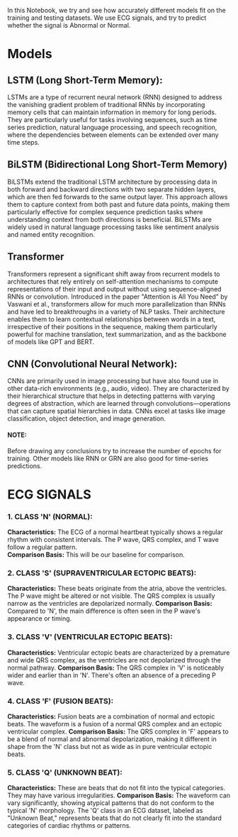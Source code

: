 In this Notebook, we try and see how accurately different models fit on the training and testing datasets.
We use ECG signals, and try to predict whether the signal is Abnormal or Normal.

# Models
## LSTM (Long Short-Term Memory):
LSTMs are a type of recurrent neural network (RNN) designed to address the vanishing gradient problem of traditional RNNs by incorporating memory cells that can maintain information in memory for long periods. They are particularly useful for tasks involving sequences, such as time series prediction, natural language processing, and speech recognition, where the dependencies between elements can be extended over many time steps.

## BiLSTM (Bidirectional Long Short-Term Memory)
BiLSTMs extend the traditional LSTM architecture by processing data in both forward and backward directions with two separate hidden layers, which are then fed forwards to the same output layer. This approach allows them to capture context from both past and future data points, making them particularly effective for complex sequence prediction tasks where understanding context from both directions is beneficial. BiLSTMs are widely used in natural language processing tasks like sentiment analysis and named entity recognition.

## Transformer
Transformers represent a significant shift away from recurrent models to architectures that rely entirely on self-attention mechanisms to compute representations of their input and output without using sequence-aligned RNNs or convolution. Introduced in the paper "Attention is All You Need" by Vaswani et al., transformers allow for much more parallelization than RNNs and have led to breakthroughs in a variety of NLP tasks. Their architecture enables them to learn contextual relationships between words in a text, irrespective of their positions in the sequence, making them particularly powerful for machine translation, text summarization, and as the backbone of models like GPT and BERT.

## CNN (Convolutional Neural Network):
CNNs are primarily used in image processing but have also found use in other data-rich environments (e.g., audio, video). They are characterized by their hierarchical structure that helps in detecting patterns with varying degrees of abstraction, which are learned through convolutions—operations that can capture spatial hierarchies in data. CNNs excel at tasks like image classification, object detection, and image generation.


#### NOTE:
Before drawing any conclusions try to increase the number of epochs for training. Other models like RNN or GRN are also good for time-series predictions.



# ECG SIGNALS 
 
### 1. CLASS 'N' (NORMAL): 
**Characteristics:** The ECG of a normal heartbeat typically shows a regular rhythm with 
consistent intervals. The P wave, QRS complex, and T wave follow a regular pattern.  
**Comparison Basis:** This will be our baseline for comparison.

 
### 2. CLASS 'S' (SUPRAVENTRICULAR ECTOPIC BEATS): 
**Characteristics:** These beats originate from the atria, above the ventricles. The P wave 
might be altered or not visible. The QRS complex is usually narrow as the ventricles are 
depolarized normally. 
**Comparison Basis:** Compared to 'N', the main difference is often seen in the P wave's 
appearance or timing.


 
### 3. CLASS 'V' (VENTRICULAR ECTOPIC BEATS): 
**Characteristics:** Ventricular ectopic beats are characterized by a premature and wide 
QRS complex, as the ventricles are not depolarized through the normal pathway. 
**Comparison Basis:** The QRS complex in 'V' is noticeably wider and earlier than in 'N'. There's 
often an absence of a preceding P wave.

 
### 4. CLASS 'F' (FUSION BEATS): 
**Characteristics:** Fusion beats are a combination of normal and ectopic beats. The 
waveform is a fusion of a normal QRS complex and an ectopic ventricular complex. 
**Comparison Basis:** The QRS complex in 'F' appears to be a blend of normal and abnormal 
depolarization, making it different in shape from the 'N' class but not as wide as in pure 
ventricular ectopic beats. 

### 5. CLASS 'Q' (UNKNOWN BEAT): 
**Characteristics:** These are beats that do not fit into the typical categories. They may 
have various irregularities. 
**Comparison Basis:** The waveform can vary significantly, showing atypical patterns that do not 
conform to the typical 'N' morphology. 
The 'Q' class in an ECG dataset, labeled as "Unknown Beat," represents beats that do 
not clearly fit into the standard categories of cardiac rhythms or patterns. 























